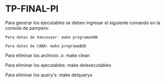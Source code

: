 # TP-FINAL-PI

Para generar los ejecutables se deben ingresar el siguiente comando en la consola de pampero:

	Para datos de Vancouver: make programaVAN

	Para datos de CABA: make programaBUE

Para eliminar los archivos .o: make clean

Para eliminar los ejecutables: make delexecutables

Para eliminar los query's: make delquerys

